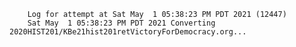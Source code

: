         Log for attempt at Sat May  1 05:38:23 PM PDT 2021 (12447)
        Sat May  1 05:38:23 PM PDT 2021 Converting 2020HIST201/KBe21hist201retVictoryForDemocracy.org...
